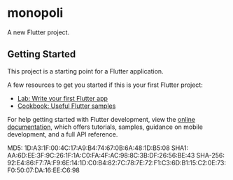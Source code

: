 # monopoli

A new Flutter project.

## Getting Started

This project is a starting point for a Flutter application.

A few resources to get you started if this is your first Flutter project:

- [Lab: Write your first Flutter app](https://docs.flutter.dev/get-started/codelab)
- [Cookbook: Useful Flutter samples](https://docs.flutter.dev/cookbook)

For help getting started with Flutter development, view the
[online documentation](https://docs.flutter.dev/), which offers tutorials,
samples, guidance on mobile development, and a full API reference.

MD5: 1D:A3:1F:00:4C:17:A9:B4:74:67:0B:6A:48:1D:B5:08
SHA1: AA:6D:EE:3F:9C:26:1F:1A:C0:FA:4F:AC:98:8C:3B:DF:26:56:BE:43
SHA-256: 92:E4:86:F7:7A:F9:6E:14:1D:C0:B4:82:7C:78:7E:72:F1:C3:6D:B1:15:C2:0E:73:F0:50:07:DA:16:EE:C6:98

